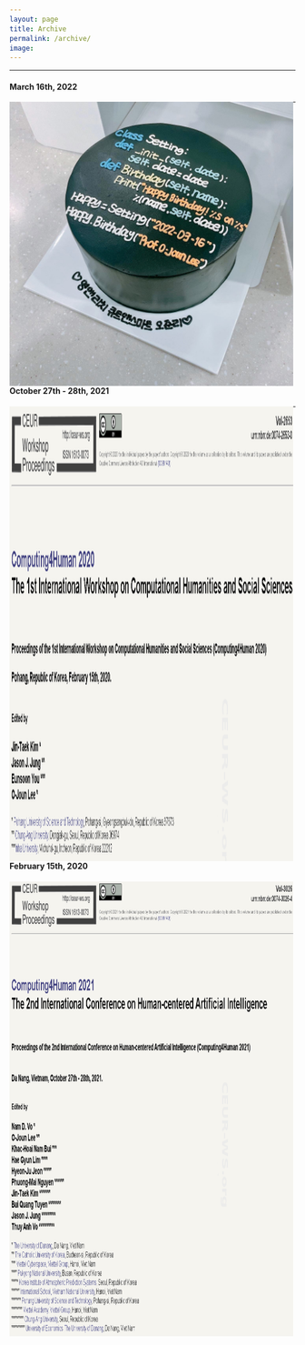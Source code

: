 ```yaml
---
layout: page
title: Archive
permalink: /archive/
image: 
---
```


***
#### March 16th, 2022

<img align="left" width="500" height="500" src="/images/20220316.jpg" padding="5px">

***
#### October 27th - 28th, 2021

<img align="left" width="500" height="800" src="/images/computing4human2021.PNG" padding="5px">

***
#### February 15th, 2020

<img align="left" width="500" height="800" src="/images/computing4human2020.PNG" padding="5px">



